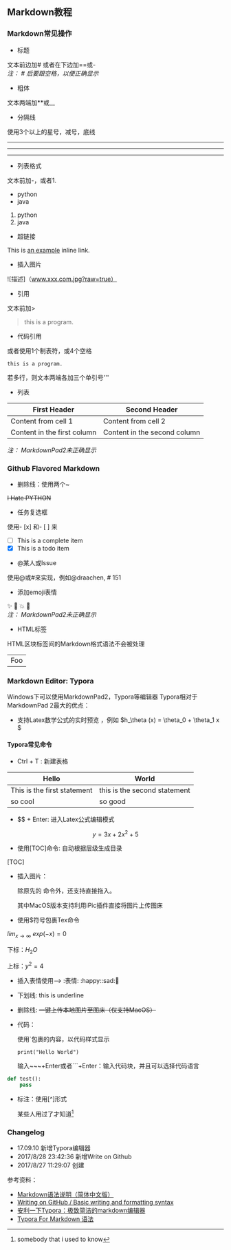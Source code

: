 ## Markdown教程  

### Markdown常见操作

-   标题

文本前边加\# 或者在下边加==或-  
*注： # 后要跟空格，以便正确显示* 

-   粗体

文本两端加**或__

-   分隔线

使用3个以上的星号，减号，底线  

***
---
___

-   列表格式

文本前加-，或者1.  

- python  
- java  
1. python  
2. java  

-   超链接

This is [an example](http://example.com/ "Title") inline link.    

-   插入图片

![描述]（www.xxx.com.jpg?raw=true）  

-   引用

文本前加>  

> this is a program.  

-   代码引用

或者使用1个制表符，或4个空格  

    this is a program.   

若多行，则文本两端各加三个单引号'''  

-   列表

| First Header                | Second Header                |
| --------------------------- | ---------------------------- |
| Content from cell 1         | Content from cell 2          |
| Content in the first column | Content in the second column |
*注： MarkdownPad2未正确显示*

### Github Flavored Markdown

-   删除线：使用两个~

~~I Hate PYTHON~~

-   任务复选框

使用- [x] 和- [ ] 来  

- [ ] This is a complete item
- [x] This is a todo item  

-   @某人或Issue  

使用@或#来实现，例如@draachen, # 151  

-   添加emoji表情

:sparkles:  :camel:  :boom:  :dragon:  
*注： MarkdownPad2未正确显示*

-   HTML标签

HTML区块标签间的Markdown格式语法不会被处理    

<table>
    <tr>
        <td>Foo</td>
    </tr>
</table>  

### Markdown Editor: Typora

Windows下可以使用MarkdownPad2，Typora等编辑器 
Typora相对于MarkdownPad 2最大的优点：

- 支持Latex数学公式的实时预览 ，例如 $h_\theta (x) = \theta_0 + \theta_1 x $ 

#### Typora常见命令

-   Ctrl + T : 新建表格

| Hello                       | World                        |
| --------------------------- | ---------------------------- |
| This is the first statement | this is the second statement |
| so cool                     | so good                      |

-   $$ + Enter: 进入Latex公式编辑模式

$$
y = 3x + 2x^2 +5
$$
-   使用[TOC]命令: 自动根据层级生成目录

[TOC]

-   插入图片：

    除原先的![]() 命令外，还支持直接拖入。

    其中MacOS版本支持利用iPic插件直接将图片上传图床

-   使用$符号包裹Tex命令

  ​$lim_{x \to \infty} \ exp(-x) = 0$

  ​下标：$H_2 O$ 

  ​上标：$y^2 = 4$

-   插入表情使用--> :表情: :happy::sad::e-mail:


-   下划线: this is underline</u>

-   删除线:  ~~一键上传本地图片至图床（仅支持MacOS）~~

-   代码：

    使用`包裹的内容，以代码样式显示

    `print("Hello World")`

    输入~~~+Enter或者```+Enter：输入代码块，并且可以选择代码语言

~~~python
def test():
    pass
~~~

-   标注：使用[^]形式

    某些人用过了才知道[^注释]

    [^注释]: somebody that i used to know


### Changelog  

- 17.09.10 新增Typora编辑器
- 2017/8/28 23:42:36 新增Write on Github
- 2017/8/27 11:29:07 创建

参考资料：  

- [Markdown语法说明（简体中文版）](http://wowubuntu.com/markdown/)  
- [Writing on GitHub / Basic writing and formatting syntax ](https://help.github.com/articles/basic-writing-and-formatting-syntax/)  
- [安利一下Typora：极致简洁的markdown编辑器](http://www.jianshu.com/p/5256ecc06eec)
- [Typora For Markdown 语法](http://www.jianshu.com/p/092de536d948)